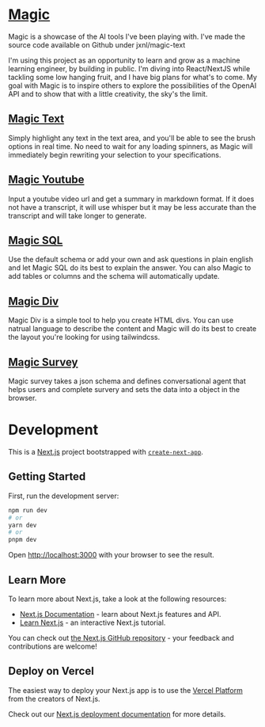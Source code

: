 # [Magic](http://magic.jxnl.co/)

Magic is a showcase of the AI tools I've been playing with. I've made the source code available on Github under jxnl/magic-text

I'm using this project as an opportunity to learn and grow as a machine learning engineer, by building in public. I'm diving into React/NextJS while tackling some low hanging fruit, and I have big plans for what's to come. My goal with Magic is to inspire others to explore the possibilities of the OpenAI API and to show that with a little creativity, the sky's the limit.

## [Magic Text](https://magic.jxnl.co/demo/text)

Simply highlight any text in the text area, and you'll be able to see the brush options in real time. No need to wait for any loading spinners, as Magic will immediately begin rewriting your selection to your specifications.

## [Magic Youtube](https://magic.jxnl.co/demo/youtube)

Input a youtube video url and get a summary in markdown format. If it does not have a transcript, it will use whisper but it may be less accurate than the transcript and will take longer to generate.

## [Magic SQL](https://magic.jxnl.co/demo/sql)

Use the default schema or add your own and ask questions in plain english and let Magic SQL do its best to explain the answer. You can also Magic to add tables or columns and the schema will automatically update.

## [Magic Div](https://magic.jxnl.co/demo/div)

Magic Div is a simple tool to help you create HTML divs. You can use natrual language to describe the content and Magic will do its best to create the layout you're looking for using tailwindcss.

## [Magic Survey](https://magic.jxnl.co/demo/survey)

Magic survey takes a json schema and defines conversational agent that helps users and complete survery and sets the data into a object in the browser.

# Development 

This is a [Next.js](https://nextjs.org/) project bootstrapped with [`create-next-app`](https://github.com/vercel/next.js/tree/canary/packages/create-next-app).

## Getting Started

First, run the development server:

```bash
npm run dev
# or
yarn dev
# or
pnpm dev
```

Open [http://localhost:3000](http://localhost:3000) with your browser to see the result.

## Learn More

To learn more about Next.js, take a look at the following resources:

- [Next.js Documentation](https://nextjs.org/docs) - learn about Next.js features and API.
- [Learn Next.js](https://nextjs.org/learn) - an interactive Next.js tutorial.

You can check out [the Next.js GitHub repository](https://github.com/vercel/next.js/) - your feedback and contributions are welcome!

## Deploy on Vercel

The easiest way to deploy your Next.js app is to use the [Vercel Platform](https://vercel.com/new?utm_medium=default-template&filter=next.js&utm_source=create-next-app&utm_campaign=create-next-app-readme) from the creators of Next.js.

Check out our [Next.js deployment documentation](https://nextjs.org/docs/deployment) for more details.
